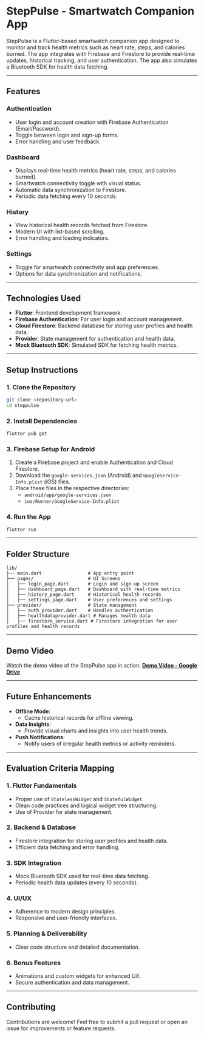 
# StepPulse - Smartwatch Companion App

StepPulse is a Flutter-based smartwatch companion app designed to monitor and track health metrics such as heart rate, steps, and calories burned. The app integrates with Firebase and Firestore to provide real-time updates, historical tracking, and user authentication. The app also simulates a Bluetooth SDK for health data fetching.

---

## Features

### Authentication
- User login and account creation with Firebase Authentication (Email/Password).
- Toggle between login and sign-up forms.
- Error handling and user feedback.

### Dashboard
- Displays real-time health metrics (heart rate, steps, and calories burned).
- Smartwatch connectivity toggle with visual status.
- Automatic data synchronization to Firestore.
- Periodic data fetching every 10 seconds.

### History
- View historical health records fetched from Firestore.
- Modern UI with list-based scrolling.
- Error handling and loading indicators.

### Settings
- Toggle for smartwatch connectivity and app preferences.
- Options for data synchronization and notifications.

---

## Technologies Used

- **Flutter**: Frontend development framework.
- **Firebase Authentication**: For user login and account management.
- **Cloud Firestore**: Backend database for storing user profiles and health data.
- **Provider**: State management for authentication and health data.
- **Mock Bluetooth SDK**: Simulated SDK for fetching health metrics.

---

## Setup Instructions

### 1. Clone the Repository
```bash
git clone <repository-url>
cd steppulse
```

### 2. Install Dependencies
```bash
flutter pub get
```

### 3. Firebase Setup for Android
1. Create a Firebase project and enable Authentication and Cloud Firestore.
2. Download the `google-services.json` (Android) and `GoogleService-Info.plist` (iOS) files.
3. Place these files in the respective directories:
    - `android/app/google-services.json`
    - `ios/Runner/GoogleService-Info.plist`

### 4. Run the App
```bash
flutter run
```

---

## Folder Structure
```
lib/
├── main.dart                 # App entry point
├── pages/                    # UI Screens
│   ├── login_page.dart       # Login and sign-up screen
│   ├── dashboard_page.dart   # Dashboard with real-time metrics
│   ├── history_page.dart     # Historical health records
│   ├── settings_page.dart    # User preferences and settings
├── provider/                 # State management
│   ├── auth_provider.dart    # Handles authentication
│   ├── healthdataprovider.dart # Manages health data
│   ├── firestore_service.dart # Firestore integration for user profiles and health records
```

---

## Demo Video
Watch the demo video of the StepPulse app in action: **[Demo Video - Google Drive](#)**

---

## Future Enhancements
- **Offline Mode**:
    - Cache historical records for offline viewing.
- **Data Insights**:
    - Provide visual charts and insights into user health trends.
- **Push Notifications**:
    - Notify users of irregular health metrics or activity reminders.

---

## Evaluation Criteria Mapping

### 1. Flutter Fundamentals
- Proper use of `StatelessWidget` and `StatefulWidget`.
- Clean code practices and logical widget tree structuring.
- Use of Provider for state management.

### 2. Backend & Database
- Firestore integration for storing user profiles and health data.
- Efficient data fetching and error handling.

### 3. SDK Integration
- Mock Bluetooth SDK used for real-time data fetching.
- Periodic health data updates (every 10 seconds).

### 4. UI/UX
- Adherence to modern design principles.
- Responsive and user-friendly interfaces.

### 5. Planning & Deliverability
- Clear code structure and detailed documentation.

### 6. Bonus Features
- Animations and custom widgets for enhanced UX.
- Secure authentication and data management.

---

## Contributing
Contributions are welcome! Feel free to submit a pull request or open an issue for improvements or feature requests.
